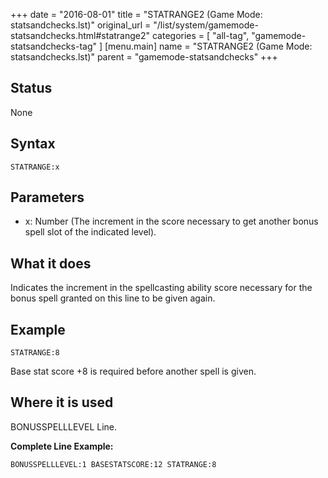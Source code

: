 +++
date = "2016-08-01"
title = "STATRANGE2 (Game Mode: statsandchecks.lst)"
original_url = "/list/system/gamemode-statsandchecks.html#statrange2"
categories = [ "all-tag", "gamemode-statsandchecks-tag" ]
[menu.main]
    name = "STATRANGE2 (Game Mode: statsandchecks.lst)"
    parent = "gamemode-statsandchecks"
+++

## Status

None

## Syntax

`STATRANGE:x`

## Parameters

-   x: Number (The increment in the score necessary to
    get another bonus spell slot of the indicated level).



What it does
------------

Indicates the increment in the spellcasting ability score necessary for
the bonus spell granted on this line to be given again.

Example
-------

`STATRANGE:8`

Base stat score +8 is required before another spell is given.

Where it is used
----------------

BONUSSPELLLEVEL Line.

**Complete Line Example:**

`BONUSSPELLLEVEL:1 BASESTATSCORE:12 STATRANGE:8`


